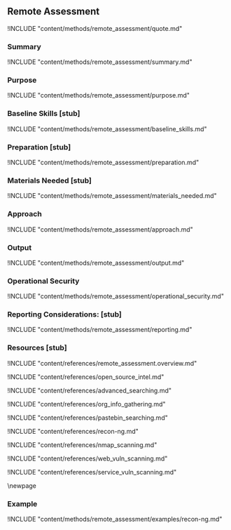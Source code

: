 ## Remote Assessment

!INCLUDE "content/methods/remote_assessment/quote.md"

### Summary

!INCLUDE "content/methods/remote_assessment/summary.md"

### Purpose

!INCLUDE "content/methods/remote_assessment/purpose.md"

### Baseline Skills [stub]

!INCLUDE "content/methods/remote_assessment/baseline_skills.md"

### Preparation [stub]

!INCLUDE "content/methods/remote_assessment/preparation.md"

### Materials Needed [stub]

!INCLUDE "content/methods/remote_assessment/materials_needed.md"

### Approach

!INCLUDE "content/methods/remote_assessment/approach.md"

### Output

!INCLUDE "content/methods/remote_assessment/output.md"

### Operational Security

!INCLUDE "content/methods/remote_assessment/operational_security.md"

### Reporting Considerations: [stub]

!INCLUDE "content/methods/remote_assessment/reporting.md"

### Resources [stub]

!INCLUDE "content/references/remote_assessment.overview.md"

!INCLUDE "content/references/open_source_intel.md"

!INCLUDE "content/references/advanced_searching.md"

!INCLUDE "content/references/org_info_gathering.md"

!INCLUDE "content/references/pastebin_searching.md"

!INCLUDE "content/references/recon-ng.md"

!INCLUDE "content/references/nmap_scanning.md"

!INCLUDE "content/references/web_vuln_scanning.md"

!INCLUDE "content/references/service_vuln_scanning.md"

\newpage

### Example

!INCLUDE "content/methods/remote_assessment/examples/recon-ng.md"
